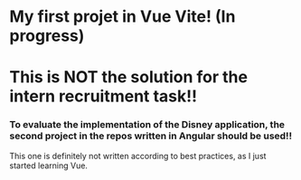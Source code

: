 # My first projet in Vue Vite! (In progress) #
# This is NOT the solution for the intern recruitment task!! #

### To evaluate the implementation of the Disney application, the second project in the repos written in Angular should be used!! ###

This one is definitely not written according to best practices, as I just started learning Vue.
